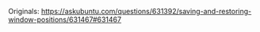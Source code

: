 
Originals:
https://askubuntu.com/questions/631392/saving-and-restoring-window-positions/631467#631467
